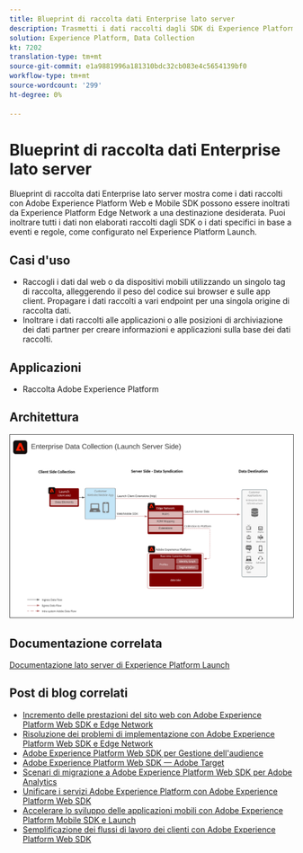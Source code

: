 ```yaml
---
title: Blueprint di raccolta dati Enterprise lato server
description: Trasmetti i dati raccolti dagli SDK di Experience Platform alle destinazioni
solution: Experience Platform, Data Collection
kt: 7202
translation-type: tm+mt
source-git-commit: e1a9881996a181310bdc32cb083e4c5654139bf0
workflow-type: tm+mt
source-wordcount: '299'
ht-degree: 0%

---
```



# Blueprint di raccolta dati Enterprise lato server

Blueprint di raccolta dati Enterprise lato server mostra come i dati raccolti con Adobe Experience Platform Web e Mobile SDK possono essere inoltrati da Experience Platform Edge Network a una destinazione desiderata. Puoi inoltrare tutti i dati non elaborati raccolti dagli SDK o i dati specifici in base a eventi e regole, come configurato nel Experience Platform Launch.

## Casi d&#39;uso

* Raccogli i dati dal web o da dispositivi mobili utilizzando un singolo tag di raccolta, alleggerendo il peso del codice sui browser e sulle app client. Propagare i dati raccolti a vari endpoint per una singola origine di raccolta dati.
* Inoltrare i dati raccolti alle applicazioni o alle posizioni di archiviazione dei dati partner per creare informazioni e applicazioni sulla base dei dati raccolti.

## Applicazioni

* Raccolta Adobe Experience Platform

## Architettura

<img src="assets/entcollect.svg" alt="Architettura di riferimento per la raccolta dati Enterprise" style="border:1px solid #4a4a4a" />

## Documentazione correlata

[Documentazione lato server di Experience Platform Launch](https://experienceleague.adobe.com/docs/launch/using/server-side-info/server-side-overview.html?lang=en#server-side-info)

## Post di blog correlati

* [Incremento delle prestazioni del sito web con Adobe Experience Platform Web SDK e Edge Network](https://medium.com/adobetech/boosting-website-performance-with-adobe-experience-platform-web-sdk-and-edge-network-329fcf70fdf9)
* [Risoluzione dei problemi di implementazione con Adobe Experience Platform Web SDK e Edge Network](https://medium.com/adobetech/solving-implementation-pain-points-with-adobe-experience-platform-web-sdk-and-edge-network-880b635e6819)
* [Adobe Experience Platform Web SDK per Gestione dell&#39;audience](https://medium.com/adobetech/adobe-experience-platform-web-sdk-for-audience-management-751fa6d063bc)
* [Adobe Experience Platform Web SDK — Adobe Target](https://medium.com/adobetech/adobe-experience-platform-web-sdk-adobe-target-9b9f621d271)
* [Scenari di migrazione a Adobe Experience Platform Web SDK per Adobe Analytics](https://medium.com/adobetech/adobe-experience-platform-web-sdk-migration-scenarios-for-adobe-analytics-91c255ec82b0)
* [Unificare i servizi Adobe Experience Platform con Adobe Experience Platform Web SDK](https://medium.com/adobetech/unify-your-adobe-experience-platform-services-with-adobe-experience-platform-web-sdk-75cf6851a9fc)
* [Accelerare lo sviluppo delle applicazioni mobili con Adobe Experience Platform Mobile SDK e Launch](https://medium.com/adobetech/accelerate-your-mobile-application-development-with-adobe-experience-platform-mobile-sdk-and-launch-ed023536d611)
* [Semplificazione dei flussi di lavoro dei clienti con Adobe Experience Platform Web SDK](https://medium.com/adobetech/simplifying-customer-workflows-with-adobe-experience-platform-web-sdk-4e54fe134f4a)
